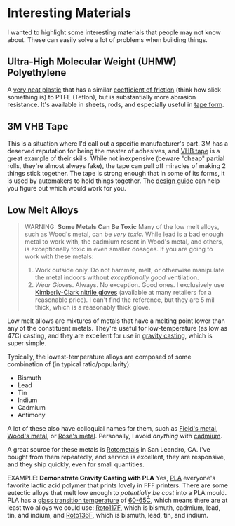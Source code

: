 # Interesting Materials

I wanted to highlight some interesting materials that people may not know about.
These can easily solve a lot of problems when building things.

## Ultra-High Molecular Weight (UHMW) Polyethylene 

A [very neat
plastic](https://en.wikipedia.org/wiki/Ultra-high-molecular-weight_polyethylene)
that has a similar [coefficient of
friction](https://en.wikipedia.org/wiki/Friction) (think how slick something is)
to PTFE (Teflon), but is substantially more abrasion resistance. It's available
in sheets, rods, and especially useful in [tape
form](https://www.mcmaster.com/products/uhmw-polyethylene-tape). 

## 3M VHB Tape

This is a situation where I'd call out a specific manufacturer's part. 3M has a
deserved reputation for being the master of adhesives, and [VHB
tape](https://www.3m.com/3M/en_US/vhb-tapes-us/) is a great example of their
skills. While not inexpensive (beware "cheap" partial rolls, they're almost
always fake), the tape can pull off miracles of making 2 things stick together.
The tape is strong enough that in some of its forms, it is used by automakers to
hold things together. The [design
guide](https://multimedia.3m.com/mws/media/1400379O/3m-vhb-tape-design-guide.pdf)
can help you figure out which would work for you.

## Low Melt Alloys

> WARNING: **Some Metals Can Be Toxic** Many of the low melt alloys,
> such as Wood's metal, can be _very toxic_. While lead is a bad enough
> metal to work with, the cadmium resent in Wood's metal, and others, is
> exceptionally toxic in even smaller dosages. If you are going to work
> with these metals:
>
> 1. Work outside only. Do not hammer, melt, or otherwise manipulate the
>    metal indoors without _exceptionally good_ ventilation.
> 2. _Wear Gloves_. Always. No exception. Good ones. I exclusively use
>    [Kimberly-Clark nitrile
>    gloves](https://www.kcprofessional.com/en-us/products/scientific-and-research/lab-environment/hand-protection-and-gloves/kimberly-clark-nitrile-gloves/55090)
>    (available at many retailers for a reasonable price). I can't find
>    the reference, but they are 5 mil thick, which is a reasonably
>    thick glove. 

Low melt allows are mixtures of metals that have a melting point lower
than any of the constituent metals. They're useful for low-temperature
(as low as 47C) casting, and they are excellent for use in [gravity
casting](https://en.wikipedia.org/wiki/Gravity_casting), which is super
simple. 

Typically, the lowest-temperature alloys are composed of some
combination of (in typical ratio/popularity):

* Bismuth
* Lead
* Tin
* Indium
* Cadmium
* Antimony

A lot of these also have colloquial names for them, such as [Field's
metal](https://en.wikipedia.org/wiki/Field%27s_metal), [Wood's
metal](https://en.wikipedia.org/wiki/Wood%27s_metal), or [Rose's
metal](https://en.wikipedia.org/wiki/Rose%27s_metal). Personally, I
avoid _anything_ with
[cadmium](https://en.wikipedia.org/wiki/Cadmium_poisoning).

A great source for these metals is
[Rotometals](https://www.rotometals.com/low-melt-fusible-alloys/) in San
Leandro, CA. I've bought from them repeatedly, and service is excellent,
they are responsive, and they ship quickly, even for small quantities. 


EXAMPLE: **Demonstrate Gravity Casting with PLA** Yes,
[PLA](https://en.wikipedia.org/wiki/Polylactic_acid) everyone's favorite
lactic acid polymer that prints lovely in FFF printers. There are some
eutectic alloys that melt low enough to _potentially be cast_ into a PLA
mould. PLA has a [glass transition
temperature](https://en.wikipedia.org/wiki/Glass_transition) of
[60-65C](https://3dsolved.com/3d-filament-glass-transition-temperatures/),
which means there are at least two alloys we could use:
[Roto117F](https://www.rotometals.com/roto117f-low-melt-fusible-bismuth-based-ingot-alloy-ingot/Roto117F),
which is bismuth, cadmium, lead, tin, and indium, and
[Roto136F](https://rotometals.com/roto136f-low-melt-fusible-bismuth-based-ingot-alloy-ingot/),
which is bismuth, lead, tin, and indium. 